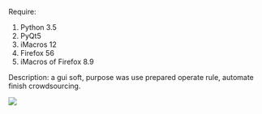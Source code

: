 Require:
1. Python 3.5
2. PyQt5
3. iMacros 12
4. Firefox 56
5. iMacros of Firefox 8.9

Description: 
a gui soft, purpose was use prepared operate rule, automate finish crowdsourcing.

![](https://github.com/zhuzemin/task_crowdsourcing_automation/2020-07-01_140513.jpg)